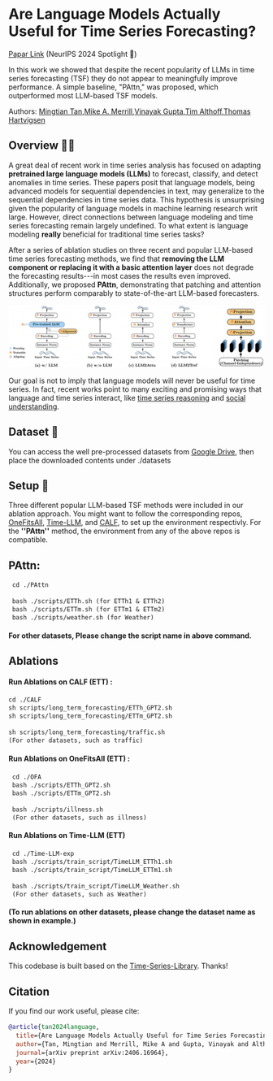 # Are Language Models Actually Useful for Time Series Forecasting?
[Papar Link](https://arxiv.org/pdf/2406.16964) (NeurIPS 2024 Spotlight 🌟)

In this work we showed that despite the recent popularity of LLMs in time series forecasting (TSF) they do not appear to meaningfully improve performance. A simple baseline, "PAttn," was proposed, which outperformed most LLM-based TSF models.

Authors: [Mingtian Tan](https://x.com/MTTan1203),[Mike A. Merrill](https://mikemerrill.io/),[Vinayak Gupta](https://gvinayak.github.io/),[Tim Althoff](https://homes.cs.washington.edu/~althoff/),[Thomas Hartvigsen](https://www.tomhartvigsen.com/)

## Overview 💁🏼
A great deal of recent work in time series analysis has focused on adapting **pretrained large language models (LLMs)** to forecast, classify, and detect anomalies in time series. These papers posit that language models, being advanced models for sequential dependencies in text, may generalize to the sequential dependencies in time series data. This hypothesis is unsurprising given the popularity of language models in machine learning research writ large.
However, direct connections between language modeling and time series forecasting remain largely undefined.
To what extent is language modeling **really** beneficial for traditional time series tasks? 

After a series of ablation studies on three recent and popular LLM-based time series forecasting methods, we find that **removing the LLM component or replacing it with a basic attention layer** does not degrade the forecasting results---in most cases the results even improved. Additionally, we proposed **PAttn**, demonstrating that patching and attention structures perform comparably to state-of-the-art LLM-based forecasters.

![Ablations/PAttn](pic/ablations.png)

Our goal is not to imply that language models will never be useful for time series. In fact, recent works point to many exciting and promising ways that language and time series interact, like [time series reasoning](https://github.com/behavioral-data/TSandLanguage) and [social understanding](https://github.com/chengjunyan1/SocioDojo).

## Dataset 📖
You can access the well pre-processed datasets from [Google Drive](https://drive.google.com/file/d/1NF7VEefXCmXuWNbnNe858WvQAkJ_7wuP/view), then place the downloaded contents under ./datasets

## Setup 🔧
Three different popular LLM-based TSF methods were included in our ablation approach. You might want to follow the corresponding repos, [OneFitsAll](https://github.com/DAMO-DI-ML/NeurIPS2023-One-Fits-All), [Time-LLM](https://github.com/KimMeen/Time-LLM), and [CALF](https://github.com/Hank0626/CALF), to set up the environment respectivly. For the **''PAttn''** method, the environment from any of the above repos is compatible.


## PAttn: 
     cd ./PAttn 

     bash ./scripts/ETTh.sh (for ETTh1 & ETTh2)
     bash ./scripts/ETTm.sh (for ETTm1 & ETTm2)
     bash ./scripts/weather.sh (for Weather)
     
#### For other datasets, Please change the script name in above command.

## Ablations
     
#### Run Ablations on CALF (ETT) :
     
    cd ./CALF
    sh scripts/long_term_forecasting/ETTh_GPT2.sh
    sh scripts/long_term_forecasting/ETTm_GPT2.sh
    
    sh scripts/long_term_forecasting/traffic.sh 
    (For other datasets, such as traffic)

#### Run Ablations on OneFitsAll (ETT) :
     cd ./OFA
     bash ./scripts/ETTh_GPT2.sh   
     bash ./scripts/ETTm_GPT2.sh

     bash ./scripts/illness.sh 
     (For other datasets, such as illness)

#### Run Ablations on  Time-LLM (ETT) 
     cd ./Time-LLM-exp
     bash ./scripts/train_script/TimeLLM_ETTh1.sh
     bash ./scripts/train_script/TimeLLM_ETTm1.sh 

     bash ./scripts/train_script/TimeLLM_Weather.sh
     (For other datasets, such as Weather)

#### (To run ablations on other datasets, please change the dataset name as shown in example.)

## Acknowledgement

This codebase is built based on the [Time-Series-Library](https://github.com/thuml/Time-Series-Library). Thanks!


## Citation
If you find our work useful, please cite:
```bibtex
@article{tan2024language,
  title={Are Language Models Actually Useful for Time Series Forecasting?},
  author={Tan, Mingtian and Merrill, Mike A and Gupta, Vinayak and Althoff, Tim and Hartvigsen, Thomas},
  journal={arXiv preprint arXiv:2406.16964},
  year={2024}
}

